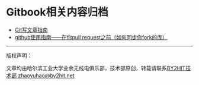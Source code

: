 # Gitbook相关内容归档
* [Git写文章指南](/git_book_use/gitbook_use.md)
* [github使用指南——在你pull request之前（如何同步你fork的库）](/git_book_use/gitbook_fork_sync.md)



----
版权声明：

文章均由哈尔滨工业大学业余无线电俱乐部，技术部原创，转载请联系[BY2HIT技术部 zhaoyuhao@by2hit.net](zhaoyuhao@by2hit.net)